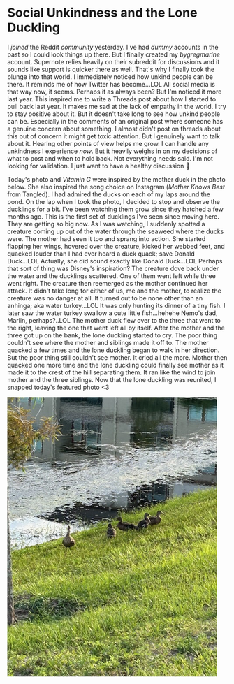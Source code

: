 # Social Unkindness and the Lone Duckling

I *joined* the Reddit *community* yesterday. I've had *dummy* accounts in the past so I could look things up there. But I finally created my *bygregmarine* account. Supernote relies heavily on their subreddit for discussions and it sounds like support is quicker there as well. That's why I finally took the plunge into that world. I immediately noticed how unkind people can be there. It reminds me of how Twitter has become...LOL All social media is that way now, it seems. Perhaps it as always been? But I'm noticed it more last year. This inspired me to write a Threads post about how I started to pull back last year. It makes me sad at the lack of empathy in the world. I try to stay positive about it. But it doesn't take long to see how unkind people can be. Especially in the comments of an original post where someone has a genuine concern about something. I almost didn't post on threads about this out of concern it might get toxic attention. But I genuinely want to talk about it. Hearing other points of view helps me grow. I can handle any unkindness I experience *now*. But it heavily weighs in on my decisions of what to post and when to hold back. Not everything needs said. I'm not looking for validation. I just want to have a healthy discussion 🙂

Today's photo and *Vitamin G* were inspired by the mother duck in the photo below. She also inspired the song choice on Instagram (*Mother Knows Best* from Tangled). I had admired the ducks on each of my laps around the pond. On the lap when I took the photo, I decided to stop and observe the ducklings for a bit. I've been watching them grow since they hatched a few months ago. This is the first set of ducklings I've seen since moving here. They are getting so big now. As I was watching, I suddenly spotted a creature coming up out of the water through the seaweed where the ducks were. The mother had seen it too and sprang into action. She started flapping her wings, hovered over the creature, kicked her webbed feet, and quacked louder than I had ever heard a duck quack; save Donald Duck...LOL Actually, she did sound exactly like Donald Duck...LOL Perhaps that sort of thing was Disney's inspiration? The creature dove back under the water and the ducklings scattered. One of them went left while three went right. The creature then reemerged as the mother continued her attack. It didn't take long for either of us, me and the mother, to realize the creature was no danger at all. It turned out to be none other than an anhinga; aka water turkey...LOL It was only hunting its dinner of a tiny fish. I later saw the water turkey swallow a cute little fish...hehehe Nemo's dad, Marlin, perhaps?..LOL The mother duck flew over to the three that went to the right, leaving the one that went left all by itself. After the mother and the three got up on the bank, the lone duckling started to cry. The poor thing couldn't see where the mother and siblings made it off to. The mother quacked a few times and the lone duckling began to walk in her direction. But the poor thing still couldn't see mother. It cried all the more. Mother then quacked one more time and the lone duckling could finally see mother as it made it to the crest of the hill separating them. It ran like the wind to join mother and the three siblings. Now that the lone duckling was reunited, I snapped today's featured photo <3

![mother and 4 ducklings](./media/IMG_0075.jpeg)